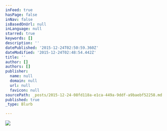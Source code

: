 ```yaml
---
inFeed: true
hasPage: false
inNav: false
isBasedOnUrl: null
inLanguage: null
starred: true
keywords: []
description: ''
datePublished: '2015-12-24T02:50:59.360Z'
dateModified: '2015-12-24T02:48:54.442Z'
title: ''
author: []
authors: []
publisher:
  name: null
  domain: null
  url: null
  favicon: null
sourcePath: _posts/2015-12-24-08fd118a-e1ca-449a-9ddf-a9baebf52258.md
published: true
_type: Blurb

---
```

![](https://the-grid-user-content.s3-us-west-2.amazonaws.com/c7eb2793-fd8b-4f4d-b015-8c27500c6a96.jpg)